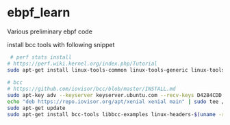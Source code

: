 # ebpf_learn
Various preliminary ebpf code


install bcc tools with following snippet

```bash
 # perf stats install
# https://perf.wiki.kernel.org/index.php/Tutorial
sudo apt-get install linux-tools-common linux-tools-generic linux-tools-`uname -r`
 
# bcc
# https://github.com/iovisor/bcc/blob/master/INSTALL.md
sudo apt-key adv --keyserver keyserver.ubuntu.com --recv-keys D4284CDD
echo "deb https://repo.iovisor.org/apt/xenial xenial main" | sudo tee /etc/apt/sources.list.d/iovisor.list
sudo apt-get update
sudo apt-get install bcc-tools libbcc-examples linux-headers-$(uname -r)
```
